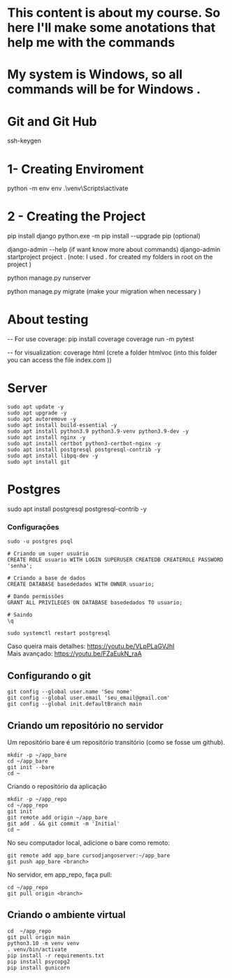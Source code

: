 # This content is about my course. So here I'll make some anotations that help me with the commands
# My system is Windows, so all commands will be for Windows .

# Git and Git Hub
ssh-keygen

# 1- Creating Enviroment 
python -m env env
.\venv\Scripts\activate 

# 2 - Creating the Project 
pip install django 
python.exe -m pip install --upgrade pip  (optional)

django-admin --help (if want know more about commands)
django-admin startproject project . (note: I used . for created my folders in root on the project )

python manage.py runserver 

python manage.py migrate  (make your migration when necessary )



# About testing
-- For use coverage:
    pip install coverage
    coverage run -m pytest

-- for visualization:
    coverage html (crete a folder htmlvoc (into this folder you can access the file index.com ))



# Server 
```
sudo apt update -y
sudo apt upgrade -y
sudo apt autoremove -y
sudo apt install build-essential -y
sudo apt install python3.9 python3.9-venv python3.9-dev -y
sudo apt install nginx -y
sudo apt install certbot python3-certbot-nginx -y
sudo apt install postgresql postgresql-contrib -y
sudo apt install libpq-dev -y
sudo apt install git
```

# Postgres 
sudo apt install postgresql postgresql-contrib -y

### Configurações

```
sudo -u postgres psql

# Criando um super usuário
CREATE ROLE usuario WITH LOGIN SUPERUSER CREATEDB CREATEROLE PASSWORD 'senha';

# Criando a base de dados
CREATE DATABASE basededados WITH OWNER usuario;

# Dando permissões
GRANT ALL PRIVILEGES ON DATABASE basededados TO usuario;

# Saindo
\q

sudo systemctl restart postgresql
```

Caso queira mais detalhes: https://youtu.be/VLpPLaGVJhI  
Mais avançado: https://youtu.be/FZaEukN_raA



## Configurando o git

```
git config --global user.name 'Seu nome'
git config --global user.email 'seu_email@gmail.com'
git config --global init.defaultBranch main
```

## Criando um repositório no servidor

Um repositório bare é um repositório transitório (como se fosse um github).

```
mkdir -p ~/app_bare
cd ~/app_bare
git init --bare
cd ~
```

Criando o repositório da aplicação

```
mkdir -p ~/app_repo
cd ~/app_repo
git init
git remote add origin ~/app_bare
git add . && git commit -m 'Initial'
cd ~
```

No seu computador local, adicione o bare como remoto:

```
git remote add app_bare cursodjangoserver:~/app_bare
git push app_bare <branch>
```

No servidor, em app_repo, faça pull:

```
cd ~/app_repo
git pull origin <branch>
```


## Criando o ambiente virtual

```
cd  ~/app_repo
git pull origin main
python3.10 -m venv venv
. venv/bin/activate
pip install -r requirements.txt
pip install psycopg2
pip install gunicorn
```